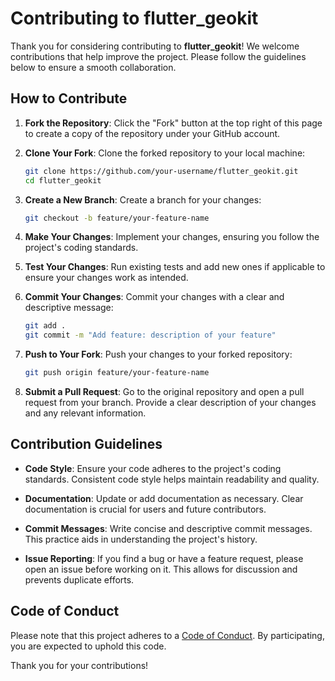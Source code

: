 
# Contributing to flutter_geokit

Thank you for considering contributing to **flutter_geokit**! We welcome contributions that help improve the project. Please follow the guidelines below to ensure a smooth collaboration.

## How to Contribute

1. **Fork the Repository**: Click the "Fork" button at the top right of this page to create a copy of the repository under your GitHub account.

2. **Clone Your Fork**: Clone the forked repository to your local machine:

   ```bash
   git clone https://github.com/your-username/flutter_geokit.git
   cd flutter_geokit
   ```

3. **Create a New Branch**: Create a branch for your changes:

   ```bash
   git checkout -b feature/your-feature-name
   ```

4. **Make Your Changes**: Implement your changes, ensuring you follow the project's coding standards.

5. **Test Your Changes**: Run existing tests and add new ones if applicable to ensure your changes work as intended.

6. **Commit Your Changes**: Commit your changes with a clear and descriptive message:

   ```bash
   git add .
   git commit -m "Add feature: description of your feature"
   ```

7. **Push to Your Fork**: Push your changes to your forked repository:

   ```bash
   git push origin feature/your-feature-name
   ```

8. **Submit a Pull Request**: Go to the original repository and open a pull request from your branch. Provide a clear description of your changes and any relevant information.

## Contribution Guidelines

- **Code Style**: Ensure your code adheres to the project's coding standards. Consistent code style helps maintain readability and quality.

- **Documentation**: Update or add documentation as necessary. Clear documentation is crucial for users and future contributors.

- **Commit Messages**: Write concise and descriptive commit messages. This practice aids in understanding the project's history.

- **Issue Reporting**: If you find a bug or have a feature request, please open an issue before working on it. This allows for discussion and prevents duplicate efforts.

## Code of Conduct

Please note that this project adheres to a [Code of Conduct](CODE_OF_CONDUCT.md). By participating, you are expected to uphold this code.

Thank you for your contributions!

